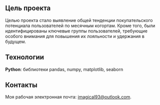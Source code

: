## Цель проекта
Целью проекта стало выявление общей тенденции покупательского потенциала пользователей по месячным когортам. Кроме того, были идентифицированы ключевые группы пользователей, требующие особого внимания для повышения их лояльности и удержания в будущем.

## Технологии
**Python**: библиотеки pandas, numpy, matplotlib, seaborn

## Контакты
Моя рабочая электронная почта: imagical93@outlook.com.

